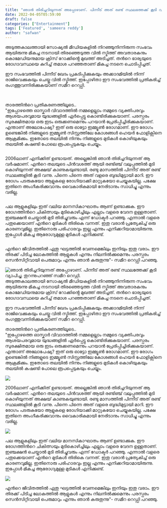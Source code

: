 ```yaml
---
title: "ഞാൻ തിരിച്ചറിയുന്നത് അപ്പോഴാണ്. പിന്നീട് അത് രണ്ട് സ്ഥലത്തേക്ക് കൂടി വ്യാപിച്ചു. തുറന്നുപറഞ്ഞ് സമീറ റെഡ്ഡി."
date: 2022-04-05T05:59:00
draft: false
categories: ["Entertainment"]
tags: ['Featured', 'sameera reddy']
author: "safwan"
---
```


<!-- wp:paragraph -->
<p>അടുത്തകാലത്തായി സോഷ്യൽ മീഡിയകളിൽ നിറഞ്ഞുനിന്നിരുന്ന സംഭവം ആയിരുന്നു മികച്ച നടനായി തിരഞ്ഞെടുത്ത വിൽ സ്മിത്ത് അവതാരകനും കൊമേഡിയനുമായ ക്രിസ് റോക്കിൻ്റെ മുഖത്ത് അടിച്ചത്. തൻറെ ഭാര്യയുടെ രോഗാവസ്ഥയെ കുറിച്ച് തമാശ പറഞ്ഞതാണ് മികച്ച നടനെ ചൊടിപ്പിച്ചത്. </p>
<!-- /wp:paragraph -->

<!-- wp:paragraph -->
<p>ഈ സംഭവത്തിൽ പിന്നീട്  ഖേദം പ്രകടിപ്പിക്കുകയും അക്കാദമിയിൽ നിന്ന് രാജിവെക്കുകയും ചെയ്തു വിൽ സ്മിത്ത്. ഇപ്പോഴിതാ ഈ സംഭവത്തിൽ പ്രതികരിച്ച് രംഗത്തുവന്നിരിക്കുകയാണ് സമീറ റെഡ്ഡി.</p>
<!-- /wp:paragraph -->

<!-- wp:image {"id":328358,"sizeSlug":"large"} -->
<figure class="wp-block-image size-large"><img src="https://cdn.boolokam.com/articles/2022/04/images-18-1.jpeg" alt="" class="wp-image-328358"/></figure>
<!-- /wp:image -->

<!-- wp:paragraph -->
<p><br />താരത്തിൻറെ പ്രതികരണത്തിലൂടെ..<br />"ഇപ്പോഴത്തെ ഓസ്കാർ വിവാദത്തിൽ നമ്മളെല്ലാം നമ്മുടെ വ്യക്തിപരവും ആശയപരവുമായ യുദ്ധങ്ങളിൽ ഏർപ്പെട്ടു കൊണ്ടിരിക്കുകയാണ്. പരസ്പരം സുരക്ഷിതമായ ഒരു ഇടം ഒരുക്കണമെന്നും പറയാൻ പ്രേരിപ്പിച്ചിരിക്കുകയാണ്. എന്താണ് അലോപേഷ്യ? ഇത് ഒരു ഓട്ടോ ഇമ്മ്യൂൺ രോഗമാണ്. ഈ രോഗം ഉണ്ടെങ്കിൽ നിങ്ങളുടെ ഇമ്മ്യൂൺ സിസ്റ്റത്തിലേ കോശങ്ങൾ ഹെയർ ഫോളിക്സിനെ ആക്രമിക്കും. ഇതോടെ തലയിൽ നിന്നും നിങ്ങളുടെ മുടികൾ കൊഴിയുകയും തലയിൽ കഷണ്ടി പോലെ രൂപപ്പെടുകയും ചെയ്യും. </p>
<!-- /wp:paragraph -->

<!-- wp:image {"id":328359,"sizeSlug":"large"} -->
<figure class="wp-block-image size-large"><img src="https://cdn.boolokam.com/articles/2022/04/images-15-1.jpeg" alt="" class="wp-image-328359"/></figure>
<!-- /wp:image -->

<!-- wp:paragraph -->
<p>2006ലാണ് എനിക്കിത് ഉണ്ടായത്. അല്ലെങ്കിൽ ഞാൻ തിരിച്ചറിയുന്നത് ആ വർഷമാണ്. എൻറെ തലയുടെ പിൻവശത്ത് ആയി രണ്ടിഞ്ച് വലുപ്പത്തിൽ മുടി കൊഴിയുന്നത് അക്ഷയ് കാണുകയുണ്ടായി. രണ്ടു മാസത്തിൽ പിന്നീട് അത് രണ്ട് സ്ഥലങ്ങളിൽ കൂടി വന്നു. പിന്നെ പിന്നെ അത് വളരെ ബുദ്ധിമുട്ടായി മാറി. ഈ രോഗം പടരുകയോ ആളുകളെ രോഗിയാക്കി മാറ്റുകയോ ചെയ്യുകയില്ല. പക്ഷേ ഇതിനെ അംഗീകരിക്കുവാനും വൈകാരികമായി നേരിടാനും സാധിച്ചു എന്നും വരില്ല.</p>
<!-- /wp:paragraph -->

<!-- wp:image {"id":328360,"sizeSlug":"large"} -->
<figure class="wp-block-image size-large"><img src="https://cdn.boolokam.com/articles/2022/04/images-19-1.jpeg" alt="" class="wp-image-328360"/></figure>
<!-- /wp:image -->

<!-- wp:paragraph -->
<p> പല ആളുകളിലും ഇത് വലിയ മാനസികാഘാതം ആണ് ഉണ്ടാക്കുക. ഈ രോഗത്തിൻറെ ചികിത്സയും മുടികൊഴിച്ചിലും എല്ലാം വളരെ വേദന ഉള്ളതാണ്. ഇഞ്ചക്ഷൻ ചെയ്താൽ മുടി തിരിച്ചുവരും എന്ന് ഡോക്ടർ പറഞ്ഞു. എന്നാൽ വളരെ പതുക്കെയാണ് എൻറെ മുടികൾ തിരികെ വന്നത്. ഇതു വരാൻ പ്രത്യേകിച്ച് ഒരു കാരണവുമില്ല. ഇതിനൊരു പരിഹാരവും ഇല്ല എന്നും എനിക്കറിയാമായിരുന്നു. ഇപ്പോൾ മികച്ച ആരോഗ്യമുള്ള മുടികൾ എനിക്കുണ്ട്. </p>
<!-- /wp:paragraph -->

<!-- wp:image {"id":328361,"sizeSlug":"large"} -->
<figure class="wp-block-image size-large"><img src="https://cdn.boolokam.com/articles/2022/04/images-16.jpeg" alt="" class="wp-image-328361"/></figure>
<!-- /wp:image -->

<!-- wp:paragraph -->
<p>എൻറെ ജീവിതത്തിൽ ഏതു ഘട്ടത്തിൽ വേണമെങ്കിലും ഇനിയും ഇതു വരാം. ഈ തിരക്ക് പിടിച്ച ലോകത്തിൽ ആളുകൾ എന്നും നിലനിൽക്കുമെന്നും പരസ്പരം സെൻസിറ്റീവായി പെരുമാറും എന്നും ഞാൻ കരുതുന്നു"- സമീറ റെഡ്ഡി പറഞ്ഞു.</p>
<!-- /wp:paragraph -->


![ഞാൻ തിരിച്ചറിയുന്നത് അപ്പോഴാണ്. പിന്നീട് അത് രണ്ട് സ്ഥലത്തേക്ക് കൂടി വ്യാപിച്ചു. തുറന്നുപറഞ്ഞ് സമീറ റെഡ്ഡി.](https://cdn.boolokam.com/articles/2022/04/images-18-1.jpeg)അടുത്തകാലത്തായി സോഷ്യൽ മീഡിയകളിൽ നിറഞ്ഞുനിന്നിരുന്ന സംഭവം ആയിരുന്നു മികച്ച നടനായി തിരഞ്ഞെടുത്ത വിൽ സ്മിത്ത് അവതാരകനും കൊമേഡിയനുമായ ക്രിസ് റോക്കിൻ്റെ മുഖത്ത് അടിച്ചത്. തൻറെ ഭാര്യയുടെ രോഗാവസ്ഥയെ കുറിച്ച് തമാശ പറഞ്ഞതാണ് മികച്ച നടനെ ചൊടിപ്പിച്ചത്. 

ഈ സംഭവത്തിൽ പിന്നീട് ഖേദം പ്രകടിപ്പിക്കുകയും അക്കാദമിയിൽ നിന്ന് രാജിവെക്കുകയും ചെയ്തു വിൽ സ്മിത്ത്. ഇപ്പോഴിതാ ഈ സംഭവത്തിൽ പ്രതികരിച്ച് രംഗത്തുവന്നിരിക്കുകയാണ് സമീറ റെഡ്ഡി.

  
താരത്തിൻറെ പ്രതികരണത്തിലൂടെ..  
"ഇപ്പോഴത്തെ ഓസ്കാർ വിവാദത്തിൽ നമ്മളെല്ലാം നമ്മുടെ വ്യക്തിപരവും ആശയപരവുമായ യുദ്ധങ്ങളിൽ ഏർപ്പെട്ടു കൊണ്ടിരിക്കുകയാണ്. പരസ്പരം സുരക്ഷിതമായ ഒരു ഇടം ഒരുക്കണമെന്നും പറയാൻ പ്രേരിപ്പിച്ചിരിക്കുകയാണ്. എന്താണ് അലോപേഷ്യ? ഇത് ഒരു ഓട്ടോ ഇമ്മ്യൂൺ രോഗമാണ്. ഈ രോഗം ഉണ്ടെങ്കിൽ നിങ്ങളുടെ ഇമ്മ്യൂൺ സിസ്റ്റത്തിലേ കോശങ്ങൾ ഹെയർ ഫോളിക്സിനെ ആക്രമിക്കും. ഇതോടെ തലയിൽ നിന്നും നിങ്ങളുടെ മുടികൾ കൊഴിയുകയും തലയിൽ കഷണ്ടി പോലെ രൂപപ്പെടുകയും ചെയ്യും. 

![](https://cdn.boolokam.com/articles/2022/04/images-15-1.jpeg)

2006ലാണ് എനിക്കിത് ഉണ്ടായത്. അല്ലെങ്കിൽ ഞാൻ തിരിച്ചറിയുന്നത് ആ വർഷമാണ്. എൻറെ തലയുടെ പിൻവശത്ത് ആയി രണ്ടിഞ്ച് വലുപ്പത്തിൽ മുടി കൊഴിയുന്നത് അക്ഷയ് കാണുകയുണ്ടായി. രണ്ടു മാസത്തിൽ പിന്നീട് അത് രണ്ട് സ്ഥലങ്ങളിൽ കൂടി വന്നു. പിന്നെ പിന്നെ അത് വളരെ ബുദ്ധിമുട്ടായി മാറി. ഈ രോഗം പടരുകയോ ആളുകളെ രോഗിയാക്കി മാറ്റുകയോ ചെയ്യുകയില്ല. പക്ഷേ ഇതിനെ അംഗീകരിക്കുവാനും വൈകാരികമായി നേരിടാനും സാധിച്ചു എന്നും വരില്ല.

![](https://cdn.boolokam.com/articles/2022/04/images-19-1.jpeg)

പല ആളുകളിലും ഇത് വലിയ മാനസികാഘാതം ആണ് ഉണ്ടാക്കുക. ഈ രോഗത്തിൻറെ ചികിത്സയും മുടികൊഴിച്ചിലും എല്ലാം വളരെ വേദന ഉള്ളതാണ്. ഇഞ്ചക്ഷൻ ചെയ്താൽ മുടി തിരിച്ചുവരും എന്ന് ഡോക്ടർ പറഞ്ഞു. എന്നാൽ വളരെ പതുക്കെയാണ് എൻറെ മുടികൾ തിരികെ വന്നത്. ഇതു വരാൻ പ്രത്യേകിച്ച് ഒരു കാരണവുമില്ല. ഇതിനൊരു പരിഹാരവും ഇല്ല എന്നും എനിക്കറിയാമായിരുന്നു. ഇപ്പോൾ മികച്ച ആരോഗ്യമുള്ള മുടികൾ എനിക്കുണ്ട്. 

![](https://cdn.boolokam.com/articles/2022/04/images-16.jpeg)

എൻറെ ജീവിതത്തിൽ ഏതു ഘട്ടത്തിൽ വേണമെങ്കിലും ഇനിയും ഇതു വരാം. ഈ തിരക്ക് പിടിച്ച ലോകത്തിൽ ആളുകൾ എന്നും നിലനിൽക്കുമെന്നും പരസ്പരം സെൻസിറ്റീവായി പെരുമാറും എന്നും ഞാൻ കരുതുന്നു"- സമീറ റെഡ്ഡി പറഞ്ഞു.
